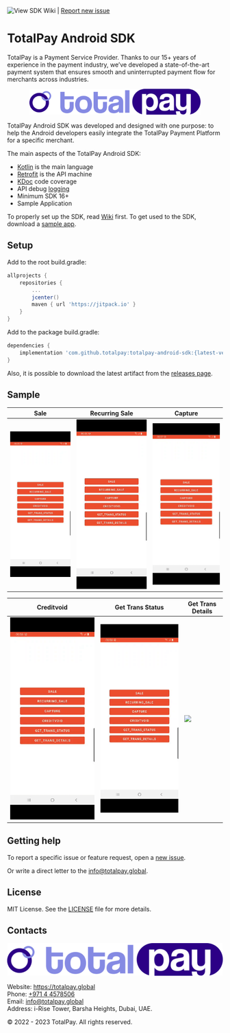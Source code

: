 ![View SDK Wiki](https://github.com/TotalPayAPI/android-sdk/wiki) | [Report new issue](https://github.com/TotalPayAPI/android-sdk/issues/new)

# TotalPay Android SDK

TotalPay is a Payment Service Provider. Thanks to our 15+ years of experience in the payment industry, we’ve developed a state-of-the-art payment system that ensures smooth and uninterrupted payment flow for merchants across industries.

<p align="center">
  <a href="https://totalpay.global">
      <img src="/media/header.png" alt="TotalPay" width="400px"/>
  </a>
</p>

TotalPay Android SDK was developed and designed with one purpose: to help the Android developers easily integrate the TotalPay Payment Platform for a specific merchant. 

The main aspects of the TotalPay Android SDK:

- [Kotlin](https://developer.android.com/kotlin) is the main language
- [Retrofit](http://square.github.io/retrofit/) is the API machine 
- [KDoc](https://kotlinlang.org/docs/reference/kotlin-doc.html) code coverage
- API debug [logging](https://github.com/square/okhttp/tree/master/okhttp-logging-interceptor)
- Minimum SDK 16+
- Sample Application

To properly set up the SDK, read [Wiki](https://github.com/TotalPayAPI/totalpay-android-sdk/wiki) first.
To get used to the SDK, download a [sample app](https://github.com/TotalPayAPI/totalpay-android-sdk/tree/main/sample).

## Setup

Add to the root build.gradle:

```groovy
allprojects {
    repositories {
        ...
        jcenter()
        maven { url 'https://jitpack.io' }
    }
}
```

Add to the package build.gradle:

```groovy
dependencies {
    implementation 'com.github.totalpay:totalpay-android-sdk:{latest-version}'
}
```

Also, it is possible to download the latest artifact from the [releases page](https://github.com/TotalPayAPI/totalpay-android-sdk/releases).

## Sample

| Sale | Recurring Sale | Capture |
|-|-|-|
| ![](/media/sale.gif) | ![](/media/recurring-sale.gif) | ![](/media/capture.gif) |

| Creditvoid | Get Trans Status | Get Trans Details |
|-|-|-|
| ![](/media/creditvoid.gif) | ![](/media/get-trans-status.gif) | ![](/media/get-trans-details.gif) |

## Getting help

To report a specific issue or feature request, open a [new issue](https://github.com/TotalPayAPI/totalpay-android-sdk/issues/new).

Or write a direct letter to the [info@totalpay.global](mailto:info@totalpay.global).

## License

MIT License. See the [LICENSE](https://github.com/TotalPayAPI/totalpay-android-sdk/blob/main/LICENSE) file for more details.

## Contacts

![](/media/logo_516.png)

Website: https://totalpay.global  
Phone: [+971 4 4578506](tel:+97144578506)  
Email: [info@totalpay.global](mailto:info@totalpay.global)  
Address: i-Rise Tower, Barsha Heights, Dubai, UAE.

© 2022 - 2023 TotalPay. All rights reserved.
